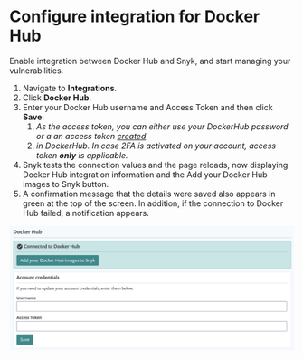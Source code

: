 # Configure integration for Docker Hub

Enable integration between Docker Hub and Snyk, and start managing your vulnerabilities.

1. Navigate to **Integrations**.
2. Click **Docker Hub**.
3. Enter your Docker Hub username and Access Token and then click **Save**:
   1. _As the access token, you can either use your DockerHub password or a an access token_ [_created_](https://docs.docker.com/docker-hub/access-tokens/) 
   2. _in DockerHub. In case 2FA is activated on your account, access token **only** is applicable._
4. Snyk tests the connection values and the page reloads, now displaying Docker Hub integration information and the Add your Docker Hub images to Snyk button. 
5. A confirmation message that the details were saved also appears in green at the top of the screen. In addition, if the connection to Docker Hub failed, a notification appears.

![](../../../.gitbook/assets/mceclip0-12-1-%20%281%29.png)



